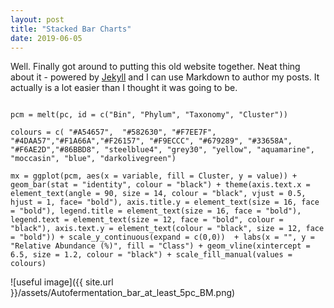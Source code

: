 ```yaml
---
layout: post
title: "Stacked Bar Charts"
date: 2019-06-05
---
```


Well. Finally got around to putting this old website together. Neat thing about it - powered by [Jekyll](http://jekyllrb.com) and I can use Markdown to author my posts. It actually is a lot easier than I thought it was going to be.

```

pcm = melt(pc, id = c("Bin", "Phylum", "Taxonomy", "Cluster"))

colours = c( "#A54657",  "#582630", "#F7EE7F", "#4DAA57","#F1A66A","#F26157", "#F9ECCC", "#679289", "#33658A", "#F6AE2D","#86BBD8", "steelblue4", "grey30", "yellow", "aquamarine", "moccasin", "blue", "darkolivegreen")

mx = ggplot(pcm, aes(x = variable, fill = Cluster, y = value)) + geom_bar(stat = "identity", colour = "black") + theme(axis.text.x = element_text(angle = 90, size = 14, colour = "black", vjust = 0.5, hjust = 1, face= "bold"), axis.title.y = element_text(size = 16, face = "bold"), legend.title = element_text(size = 16, face = "bold"), legend.text = element_text(size = 12, face = "bold", colour = "black"), axis.text.y = element_text(colour = "black", size = 12, face = "bold")) + scale_y_continuous(expand = c(0,0))  + labs(x = "", y = "Relative Abundance (%)", fill = "Class") + geom_vline(xintercept = 6.5, size = 1.2, colour = "black") + scale_fill_manual(values = colours)

```


![useful image]({{ site.url }}/assets/Autofermentation_bar_at_least_5pc_BM.png)
